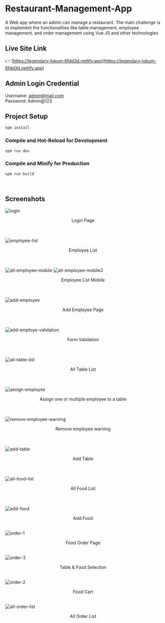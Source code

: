 # Restaurant-Management-App

A Web app where an admin can manage a restaurant. The main challenge is to implement the functionalities like table
management, employee management, and order management using Vue JS and other technologies

## Live Site Link

👉 [https://legendary-lokum-6fdd3d.netlify.app](https://legendary-lokum-6fdd3d.netlify.app)

## Admin Login Credential

Username: admin@mail.com <br>
Password: Admin@123

## Project Setup

```sh
npm install
```

### Compile and Hot-Reload for Development

```sh
npm run dev
```

### Compile and Minify for Production

```sh
npm run build
```

<br>

## Screenshots

![login](https://github.com/ishtiyak98/inessa/assets/56845656/df865f53-2ccf-4ced-960a-77468de6660b)

<center>Login Page</center>
<br>
<br>

![employee-list](https://github.com/ishtiyak98/inessa/assets/56845656/a556982c-8500-4d8c-8d4a-26b0a3410af5)

<center>Employee List</center>
<br>
<br>

![all-employee-mobile](https://github.com/SharfarazMahmood/Meetup_webapp/assets/56845656/d041f9b3-e807-44cd-9c00-248b743e0f94)
![all-employee-mobile2](https://github.com/SharfarazMahmood/Meetup_webapp/assets/56845656/dd205657-3cce-44f2-a95b-cf1dfde4b6fa)

<center>Employee List Mobile</center>
<br>
<br>

![add-employee](https://github.com/ishtiyak98/inessa/assets/56845656/85d9a4b9-3c00-4d91-bf6c-8451595ef9d7)

<center>Add Employee Page</center>
<br>
<br>

![add-employe-validation](https://github.com/ishtiyak98/inessa/assets/56845656/43a52563-64a2-49c2-81d9-85c69cfcbde0)

<center>Form Validation</center>
<br>
<br>

![all-table-list](https://github.com/ishtiyak98/inessa/assets/56845656/43bd458a-3914-4f20-8543-73c38340311f)

<center>All Table List</center>
<br>
<br>

![assign-employee](https://github.com/ishtiyak98/restaurant-project/assets/56845656/ac3b7f33-2545-4a76-a9c6-28f68ffdb936)

<center>Assign one or multiple employee to a table</center>
<br>
<br>

![remove-employee-warning](https://github.com/ishtiyak98/restaurant-project/assets/56845656/316286d9-82ae-49ff-ba41-4bd26cbb0138)

<center>Remove employee warning</center>
<br>
<br>

![add-table](https://github.com/ishtiyak98/inessa/assets/56845656/f926c162-261e-44da-b988-63c1b4272c4d)

<center>Add Table</center>
<br>
<br>

![all-food-list](https://github.com/ishtiyak98/inessa/assets/56845656/d1266863-c939-4aec-ab3a-a8020280057b)

<center>All Food List</center>
<br>
<br>

![add-food](https://github.com/ishtiyak98/inessa/assets/56845656/0f38031c-d440-4834-ab90-f12836529354)

<center>Add Food</center>
<br>

![order-1](https://github.com/ruhul100/style-radio-button-and-checkbox/assets/56845656/248672d3-518a-4f6a-9421-aa38b11332b5)

<center>Food Order Page</center>
<br>

![order-3](https://github.com/ruhul100/style-radio-button-and-checkbox/assets/56845656/daf67bb1-b414-4cf5-a310-93959d305f54)

<center>Table & Food Selection</center>
<br>

![order-2](https://github.com/ruhul100/style-radio-button-and-checkbox/assets/56845656/804caa6b-0b8a-406b-9ff5-d651ffa9d22e)

<center>Food Cart</center>
<br>

![all-order-list](https://github.com/ruhul100/style-radio-button-and-checkbox/assets/56845656/e9edb003-a82a-408c-b1b5-3a87f5e793fb)

<center>All Order List</center>
<br>
